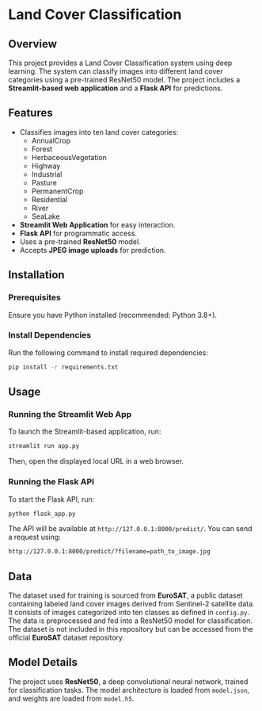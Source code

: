# Land Cover Classification

## Overview
This project provides a Land Cover Classification system using deep learning. The system can classify images into different land cover categories using a pre-trained ResNet50 model. The project includes a **Streamlit-based web application** and a **Flask API** for predictions.

## Features
- Classifies images into ten land cover categories:
  - AnnualCrop
  - Forest
  - HerbaceousVegetation
  - Highway
  - Industrial
  - Pasture
  - PermanentCrop
  - Residential
  - River
  - SeaLake
- **Streamlit Web Application** for easy interaction.
- **Flask API** for programmatic access.
- Uses a pre-trained **ResNet50** model.
- Accepts **JPEG image uploads** for prediction.

## Installation
### Prerequisites
Ensure you have Python installed (recommended: Python 3.8+).

### Install Dependencies
Run the following command to install required dependencies:
```bash
pip install -r requirements.txt
```

## Usage
### Running the Streamlit Web App
To launch the Streamlit-based application, run:
```bash
streamlit run app.py
```
Then, open the displayed local URL in a web browser.

### Running the Flask API
To start the Flask API, run:
```bash
python flask_app.py
```
The API will be available at `http://127.0.0.1:8000/predict/`. You can send a request using:
```bash
http://127.0.0.1:8000/predict/?filename=path_to_image.jpg
```

## Data
The dataset used for training is sourced from **EuroSAT**, a public dataset containing labeled land cover images derived from Sentinel-2 satellite data. It consists of images categorized into ten classes as defined in `config.py`. The data is preprocessed and fed into a ResNet50 model for classification. The dataset is not included in this repository but can be accessed from the official **EuroSAT** dataset repository.


## Model Details
The project uses **ResNet50**, a deep convolutional neural network, trained for classification tasks. The model architecture is loaded from `model.json`, and weights are loaded from `model.h5`.



